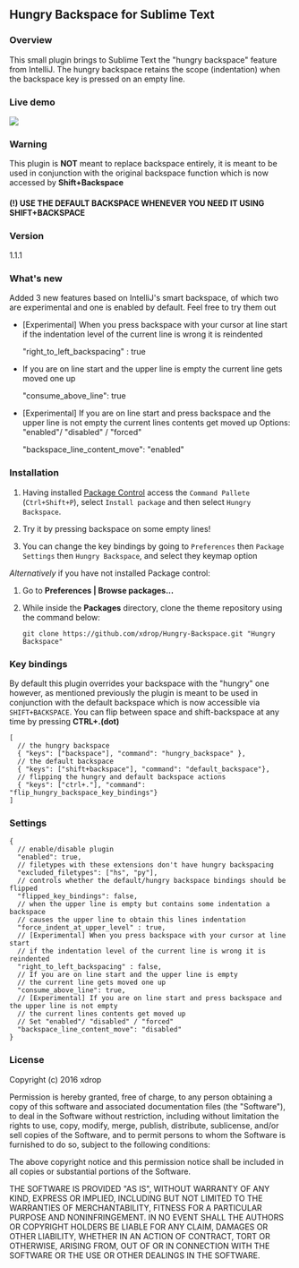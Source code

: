 Hungry Backspace for Sublime Text
------------------------------------

### Overview

This small plugin brings to Sublime Text the "hungry backspace" feature from IntelliJ. The hungry backspace retains the scope (indentation) when the backspace key is pressed on an empty line. 

### Live demo

![](http://i.imgur.com/raML27M.gif)

### Warning

This plugin is **NOT** meant to replace backspace entirely, it is meant to be used in conjunction with the original backspace function which is now accessed by **Shift+Backspace**

#### (!) USE THE DEFAULT BACKSPACE WHENEVER YOU NEED IT USING SHIFT+BACKSPACE



### Version

1.1.1

### What's new

  Added 3 new features based on IntelliJ's smart backspace, of which two are experimental and one is enabled by default. Feel free to try them out

  *  [Experimental] When you press backspace with your cursor at line start
     if the indentation level of the current line is wrong it is reindented

     "right_to_left_backspacing" : true

  *  If you are on line start and the upper line is empty
     the current line gets moved one up

     "consume_above_line": true

  *  [Experimental] If you are on line start and press backspace and the upper line is not empty
     the current lines contents get moved up
     Options: "enabled"/ "disabled" / "forced"
     
     "backspace_line_content_move": "enabled"

### Installation


1. Having installed [Package Control](https://packagecontrol.io/installation) access the `Command Pallete` (`Ctrl+Shift+P`), select `Install package` and then select `Hungry Backspace`.

2. Try it by pressing backspace on some empty lines!

3. You can change the key bindings by going to `Preferences` then `Package Settings` then `Hungry Backspace`, and select they keymap option

*Alternatively* if you have not installed Package control:

1. Go to **Preferences | Browse packages...**
2. While inside the **Packages** directory, clone the theme repository using the command below: 

    `git clone https://github.com/xdrop/Hungry-Backspace.git "Hungry Backspace"`

### Key bindings
By default this plugin overrides your backspace with the "hungry" one however, as mentioned previously the plugin is meant to be used in conjunction with the default backspace which is now accessible via `SHIFT+BACKSPACE`. You can flip between space and shift-backspace at any time by pressing **CTRL+.(dot)**

```
[
  // the hungry backspace
  { "keys": ["backspace"], "command": "hungry_backspace" },
  // the default backspace
  { "keys": ["shift+backspace"], "command": "default_backspace"},
  // flipping the hungry and default backspace actions
  { "keys": ["ctrl+."], "command": "flip_hungry_backspace_key_bindings"}
]
```

### Settings
```
{
  // enable/disable plugin
  "enabled": true,
  // filetypes with these extensions don't have hungry backspacing
  "excluded_filetypes": ["hs", "py"],
  // controls whether the default/hungry backspace bindings should be flipped
  "flipped_key_bindings": false,
  // when the upper line is empty but contains some indentation a backspace
  // causes the upper line to obtain this lines indentation
  "force_indent_at_upper_level" : true,
  // [Experimental] When you press backspace with your cursor at line start
  // if the indentation level of the current line is wrong it is reindented
  "right_to_left_backspacing" : false,
  // If you are on line start and the upper line is empty
  // the current line gets moved one up
  "consume_above_line": true,
  // [Experimental] If you are on line start and press backspace and the upper line is not empty
  // the current lines contents get moved up
  // Set "enabled"/ "disabled" / "forced"
  "backspace_line_content_move": "disabled"
}

```


### License

Copyright (c) 2016 xdrop


Permission is hereby granted, free of charge, to any person obtaining a copy
of this software and associated documentation files (the "Software"), to deal
in the Software without restriction, including without limitation the rights
to use, copy, modify, merge, publish, distribute, sublicense, and/or sell
copies of the Software, and to permit persons to whom the Software is
furnished to do so, subject to the following conditions:


The above copyright notice and this permission notice shall be included in
all copies or substantial portions of the Software.


THE SOFTWARE IS PROVIDED "AS IS", WITHOUT WARRANTY OF ANY KIND, EXPRESS OR
IMPLIED, INCLUDING BUT NOT LIMITED TO THE WARRANTIES OF MERCHANTABILITY,
FITNESS FOR A PARTICULAR PURPOSE AND NONINFRINGEMENT. IN NO EVENT SHALL THE
AUTHORS OR COPYRIGHT HOLDERS BE LIABLE FOR ANY CLAIM, DAMAGES OR OTHER
LIABILITY, WHETHER IN AN ACTION OF CONTRACT, TORT OR OTHERWISE, ARISING FROM,
OUT OF OR IN CONNECTION WITH THE SOFTWARE OR THE USE OR OTHER DEALINGS IN
THE SOFTWARE.


